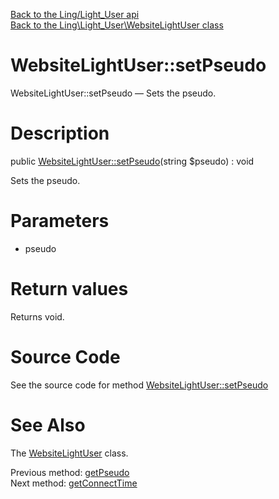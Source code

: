 [Back to the Ling/Light_User api](https://github.com/lingtalfi/Light_User/blob/master/doc/api/Ling/Light_User.md)<br>
[Back to the Ling\Light_User\WebsiteLightUser class](https://github.com/lingtalfi/Light_User/blob/master/doc/api/Ling/Light_User/WebsiteLightUser.md)


WebsiteLightUser::setPseudo
================



WebsiteLightUser::setPseudo — Sets the pseudo.




Description
================


public [WebsiteLightUser::setPseudo](https://github.com/lingtalfi/Light_User/blob/master/doc/api/Ling/Light_User/WebsiteLightUser/setPseudo.md)(string $pseudo) : void




Sets the pseudo.




Parameters
================


- pseudo

    


Return values
================

Returns void.








Source Code
===========
See the source code for method [WebsiteLightUser::setPseudo](https://github.com/lingtalfi/Light_User/blob/master/WebsiteLightUser.php#L335-L338)


See Also
================

The [WebsiteLightUser](https://github.com/lingtalfi/Light_User/blob/master/doc/api/Ling/Light_User/WebsiteLightUser.md) class.

Previous method: [getPseudo](https://github.com/lingtalfi/Light_User/blob/master/doc/api/Ling/Light_User/WebsiteLightUser/getPseudo.md)<br>Next method: [getConnectTime](https://github.com/lingtalfi/Light_User/blob/master/doc/api/Ling/Light_User/WebsiteLightUser/getConnectTime.md)<br>

